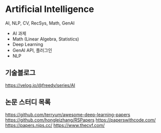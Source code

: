 # Artificial Intelligence
AI, NLP, CV, RecSys, Math, GenAI

- AI 과제
- Math (Linear Algebra, Statistics)
- Deep Learning
- GenAI API, 플러그인
- NLP


## 기술블로그
https://velog.io/@freedy/series/AI


## 논문 스터디 목록
https://github.com/terryum/awesome-deep-learning-papers
https://github.com/hongleizhang/RSPapers
https://paperswithcode.com/
https://papers.nips.cc/
https://www.thecvf.com/
